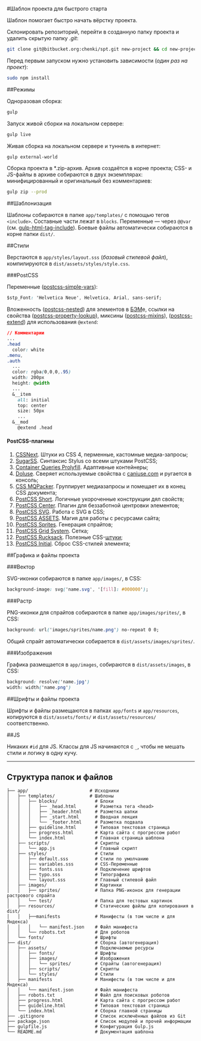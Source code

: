 #Шаблон проекта для быстрого старта

Шаблон помогает быстро начать вёрстку проекта.

Склонировать репозиторий, перейти в созданную папку проекта и удалить скрытую папку _.git_:

```bash
git clone git@bitbucket.org:chenki/spt.git new-project && cd new-project && rm -rf ./.git
```

Перед первым запуском нужно установить зависимости (_один раз на проект_):

```bash
sudo npm install
```

##Режимы

Одноразовая сборка:

```bash
gulp
```

Запуск живой сборки на локальном сервере:

```bash
gulp live
```

Живая сборка на локальном сервере и туннель в интернет:

```bash
gulp external-world
```

Сборка проекта в *.zip-архив. Архив создаётся в корне проекта; CSS- и JS-файлы в архиве собираются в двух экземплярах: минифицированный и оригинальный без комментариев:

```bash
gulp zip --prod
```

##Шаблонизация

Шаблоны собираются в папке `app/templates/` с помощью тегов `<include>`. Составные части лежат в `blocks`. Переменные — через `@@var` (см. [gulp-html-tag-include](https://github.com/zaharin/gulp-html-tag-include)). Боевые файлы автоматически собираются в корне папки `dist/`.

##Стили

Верстаются в `app/styles/layout.sss` (_базовый стилевой файл_), компилируются в `dist/assets/styles/style.css`.

###PostCSS

Переменные ([postcss-simple-vars](https://github.com/postcss/postcss-simple-vars)):

```css
$stp_Font: 'Helvetica Neue', Helvetica, Arial, sans-serif;
```

Вложенность ([postcss-nested](https://github.com/postcss/postcss-nested)) для элементов в [БЭМ](https://ru.bem.info/)е, ссылки на свойства ([postcss-property-lookup](https://github.com/simonsmith/postcss-property-lookup)), миксины ([postcss-mixins](https://github.com/postcss/postcss-mixins)), ([postcss-extend](https://github.com/travco/postcss-extend)) для использования `@extend`:

```css
// Комментарии
...
.head
  color: white
.menu,
.auth
  ...
  color: rgba(0,0,0,.95)
  width: 200px
  height: @width
  ...
  &__item
    all: initial
    top: center
    size: 50px
    ...
  &__mod
    @extend .head
```

#### PostCSS-плагины

1. [CSSNext](http://cssnext.io). Штуки из CSS 4, перменные, кастомные медиа-запросы;
1. [SugarSS](https://github.com/postcss/sugarss). Синтаксис Stylus со всеми штуками PostCSS;
1. [Container Queries Prolyfill](https://github.com/ausi/cq-prolyfill). Адаптивные контейнеры;
1. [DoIuse](https://github.com/anandthakker/doiuse). Сверяет используемые свойства с [caniuse.com](http://caniuse.com) и ругается в консоль;
1. [CSS MQPacker](https://www.npmjs.com/package/css-mqpacker). Группирует медиазапросы и помещает их в конец CSS документа;
1. [PostCSS Short](https://github.com/jonathantneal/postcss-short). Логичные укороченные конструкции дял свойств;
1. [PostCSS Center](https://github.com/jedmao/postcss-center). Плагин для беззаботной центровки элементов;
1. [PostCSS SVG](https://github.com/Pavliko/postcss-svg). Работа с SVG в CSS;
1. [PostCSS ASSETS](https://github.com/assetsjs/postcss-assets). Магия для работы с ресурсами сайта;
1. [PostCSS Sprites](https://github.com/2createStudio/postcss-sprites). Генерация спрайтов;
1. [PostCSS Grid System](https://github.com/francoisromain/postcss-grid-system). Сетка;
1. [PostCSS Rucksack](https://github.com/simplaio/rucksack). Полезные CSS-[штуки](http://simplaio.github.io/rucksack/);
1. [PostCSS Initial](https://github.com/maximkoretskiy/postcss-initial). Сброс CSS-стилей элемента;

##Графика и файлы проекта

###Вектор

SVG-иконки собираются в папке `app/images/`, в CSS:

```css
background-image: svg('name.svg', '[fill]: #000000');
```

###Растр

PNG-иконки для спрайтов собираются в папке `app/images/sprites/`, в CSS:

```css
background: url('images/sprites/name.png') no-repeat 0 0;
```

Общий спрайт автоматически собирается в `dist/assets/images/sprites/`.

###Изображения

Графика размещается в `app/images`, собираются в `dist/assets/images`, в CSS:

```css
background: resolve('name.jpg')
width: width('name.png')
```

##Шрифты и файлы проекта

Шрифты и файлы размещаются в папках `app/fonts` и `app/resources`, копируются в `dist/assets/fonts/` и `dist/assets/resources/` соответственно.

##JS

Никаких `#id` для JS. Классы для JS начинаются с `_`, чтобы не мешать стили и логику в одну кучу.

- - - -

## Структура папок и файлов

```
├── app/                       # Исходники
│   ├── templates/             # Шаблоны
│   │   ├── blocks/              # Блоки
│   │   │   ├── _head.html       # Разметка тега <head>
│   │   │   ├── _header.html     # Разметка шапки
│   │   │   ├── _start.html      # Вводная лекция
│   │   │   └── _footer.html     # Разметка подвала
│   │   ├── guideline.html       # Типовая текстовая страница
│   │   ├── progress.html        # Карта сайта с прогрессом работ
│   │   └── index.html           # Главная страница шаблона
│   ├── scripts/                 # Скрипты
│   │   └── app.js               # Главный скрипт
│   ├── styles/                  # Стили
│   │   ├── default.sss          # Стили по умолчанию
│   │   ├── variables.sss        # CSS-Переменные
│   │   ├── fonts.sss            # Подключение шрифтов
│   │   ├── typo.sss             # Типографика
│   │   └── layout.sss           # Главный стилевой файл
│   ├── images/                  # Картинки
│   │   ├── sprites/             # Папка PNG-иконок для генерации растрового спрайта
│   │   └── test/                # Папка для тестовых картинок
│   ├── resources/               # Статические файлы для копирования в dist/
│   │   ├──manifests             # Манифесты (в том числе и для Яндекса)
│   │   │   └── manifest.json    # Файл манифеста
│   │   └── robots.txt           # Для роботов
│   └── fonts/                   # Шрифты
├── dist/                        # Сборка (автогенерация)
│   ├── assets/                  # Подключаемые ресурсы
│   │   ├── fonts/               # Шрифты
│   │   ├── images/              # Изображения
│   │   │   └── sprites/         # Спрайты (автогенерация)
│   │   ├── scripts/             # Скрипты
│   │   └── styles/              # Стили
│   ├── manifests                # Манифесты (в том числе и для Яндекса)
│   │   └── manifest.json        # Файл манифеста
│   ├── robots.txt               # Файл для поисковых роботов
│   ├── progress.html            # Карта сайта с прогрессом работ
│   ├── guideline.html           # Типовая текстовая страница
│   └── index.html               # Сборка главной страницы
├── .gitignore                   # Список исключённых файлов из Git
├── package.json                 # Список модулей и прочей информации
├── gulpfile.js                  # Конфигурация Gulp.js
└── README.md                    # Документация шаблона
```

